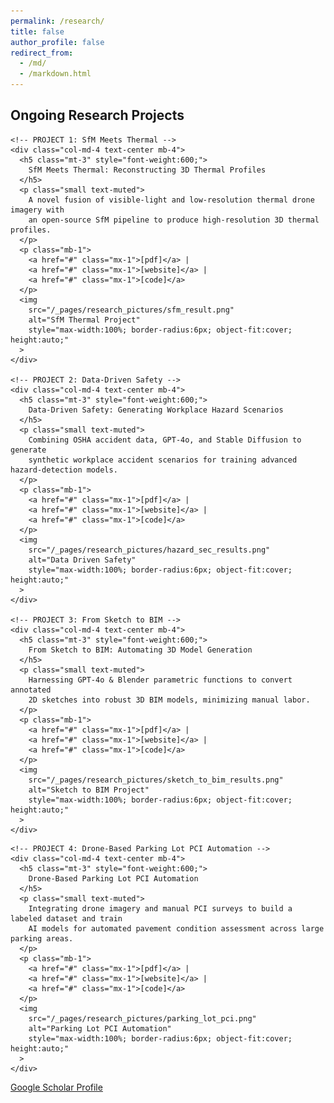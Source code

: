 ```yaml
---
permalink: /research/
title: false
author_profile: false
redirect_from:
  - /md/
  - /markdown.html
---
```


<div class="container my-5">

  <h2 class="text-center mb-4" style="font-weight:700;">
    Ongoing Research Projects
  </h2>

  <!-- ========================= ROW 1 ========================= -->
  <div class="row justify-content-center">
    
    <!-- PROJECT 1: SfM Meets Thermal -->
    <div class="col-md-4 text-center mb-4">
      <h5 class="mt-3" style="font-weight:600;">
        SfM Meets Thermal: Reconstructing 3D Thermal Profiles
      </h5>
      <p class="small text-muted">
        A novel fusion of visible-light and low‑resolution thermal drone imagery with 
        an open‑source SfM pipeline to produce high‑resolution 3D thermal profiles.
      </p>
      <p class="mb-1">
        <a href="#" class="mx-1">[pdf]</a> | 
        <a href="#" class="mx-1">[website]</a> | 
        <a href="#" class="mx-1">[code]</a>
      </p>
      <img 
        src="/_pages/research_pictures/sfm_result.png" 
        alt="SfM Thermal Project"
        style="max-width:100%; border-radius:6px; object-fit:cover; height:auto;"
      >
    </div>
    
    <!-- PROJECT 2: Data‑Driven Safety -->
    <div class="col-md-4 text-center mb-4">
      <h5 class="mt-3" style="font-weight:600;">
        Data‑Driven Safety: Generating Workplace Hazard Scenarios
      </h5>
      <p class="small text-muted">
        Combining OSHA accident data, GPT‑4o, and Stable Diffusion to generate 
        synthetic workplace accident scenarios for training advanced hazard‑detection models.
      </p>
      <p class="mb-1">
        <a href="#" class="mx-1">[pdf]</a> | 
        <a href="#" class="mx-1">[website]</a> | 
        <a href="#" class="mx-1">[code]</a>
      </p>
      <img
        src="/_pages/research_pictures/hazard_sec_results.png"
        alt="Data Driven Safety"
        style="max-width:100%; border-radius:6px; object-fit:cover; height:auto;"
      >
    </div>
    
    <!-- PROJECT 3: From Sketch to BIM -->
    <div class="col-md-4 text-center mb-4">
      <h5 class="mt-3" style="font-weight:600;">
        From Sketch to BIM: Automating 3D Model Generation
      </h5>
      <p class="small text-muted">
        Harnessing GPT‑4o & Blender parametric functions to convert annotated 
        2D sketches into robust 3D BIM models, minimizing manual labor.
      </p>
      <p class="mb-1">
        <a href="#" class="mx-1">[pdf]</a> | 
        <a href="#" class="mx-1">[website]</a> | 
        <a href="#" class="mx-1">[code]</a>
      </p>
      <img 
        src="/_pages/research_pictures/sketch_to_bim_results.png" 
        alt="Sketch to BIM Project"
        style="max-width:100%; border-radius:6px; object-fit:cover; height:auto;"
      >
    </div>

  </div> <!-- /ROW 1 -->

  <!-- ========================= ROW 2 ========================= -->
  <div class="row justify-content-center">

    <!-- PROJECT 4: Drone‑Based Parking Lot PCI Automation -->
    <div class="col-md-4 text-center mb-4">
      <h5 class="mt-3" style="font-weight:600;">
        Drone‑Based Parking Lot PCI Automation
      </h5>
      <p class="small text-muted">
        Integrating drone imagery and manual PCI surveys to build a labeled dataset and train 
        AI models for automated pavement condition assessment across large parking areas.
      </p>
      <p class="mb-1">
        <a href="#" class="mx-1">[pdf]</a> | 
        <a href="#" class="mx-1">[website]</a> | 
        <a href="#" class="mx-1">[code]</a>
      </p>
      <img
        src="/_pages/research_pictures/parking_lot_pci.png"
        alt="Parking Lot PCI Automation"
        style="max-width:100%; border-radius:6px; object-fit:cover; height:auto;"
      >
    </div>

  </div> <!-- /ROW 2 -->

  <!-- Scholar Link button -->
  <div class="text-center mt-3">
    <a
      href="https://scholar.google.com/citations?user=pK5cGsAAAAAJ&hl"
      class="btn btn-primary"
    >
      Google Scholar Profile
    </a>
  </div>

</div>
